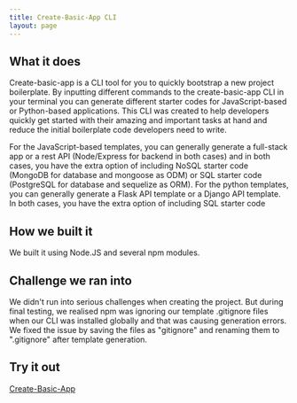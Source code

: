 ```yaml
---
title: Create-Basic-App CLI
layout: page
---
```



## What it does

Create-basic-app is a CLI tool for you to quickly bootstrap a new project boilerplate. By inputting different commands to the create-basic-app CLI in your terminal you can generate different starter codes for JavaScript-based or Python-based applications. This CLI was created to help developers quickly get started with their amazing and important tasks at hand and reduce the initial boilerplate code developers need to write.

For the JavaScript-based templates, you can generally generate a full-stack app or a rest API (Node/Express for backend in both cases) and in both cases, you have the extra option of including NoSQL starter code (MongoDB for database and mongoose as ODM) or SQL starter code (PostgreSQL for database and sequelize as ORM). For the python templates, you can generally generate a Flask API template or a Django API template. In both cases, you have the extra option of including SQL starter code

## How we built it

We built it using Node.JS and several npm modules.


## Challenge we ran into

We didn't run into serious challenges when creating the project. But during final testing, we realised npm was ignoring our template .gitignore files when our CLI was installed globally and that was causing generation errors. We fixed the issue by saving the files as "gitignore" and renaming them to ".gitignore" after template generation.

## Try it out

[Create-Basic-App](https://github.com/david-osas/create-basic-app)
